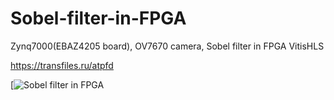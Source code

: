 # Sobel-filter-in-FPGA

Zynq7000(EBAZ4205 board), OV7670 camera, Sobel filter in FPGA VitisHLS

https://transfiles.ru/atpfd

[![Sobel filter in FPGA](https://www.youtube.com/watch?v=I7Awfnm8Etk](https://www.youtube.com/watch?v=I7Awfnm8Etk))


